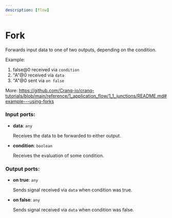 ```yaml
---
description: [flow]
---
```


# Fork

Forwards input data to one of two outputs, depending on the condition.

Example:
1. false@0 received via `condition`
2. "A"@0 received via `data`
3. "A"@0 sent via `on false`

More:
https://github.com/Cranq-io/cranq-tutorials/blob/main/reference/1_application_flow/1_1_junctions/README.md#example---using-forks

### Input ports:

* __data__: `any`

    Receives the data to be forwarded to either output.


* __condition__: `boolean`

    Receives the evaluation of some condition.

### Output ports:

* __on true__: `any`

    Sends signal received via `data` when condition was true.


* __on false__: `any`

    Sends signal received via `data` when condition was false.

